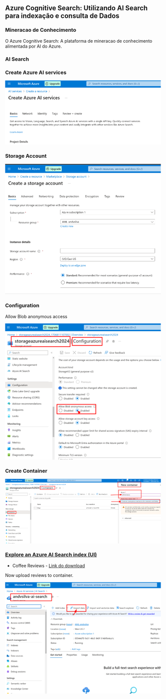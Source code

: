 ## Azure Cognitive Search: Utilizando AI Search para indexação e consulta de Dados


### Mineracao de Conhecimento

O Azure Cognitive Search: A plataforma de mineracao de conhecimento
alimentada por AI do Azure.

### AI Search

[](./images/create_azure_ai_services.png)

### Create Azure AI services

![](./images/create_azure_ai_services.png)

### Storage Account

![](./images/create_storage_account.png)

### Configuration

Allow Blob anonymous access

![](./images/storage_account_config.png)

### Create Container

![](./images/storage_account_create_container.png)

### [Explore an Azure AI Search index (UI)](https://microsoftlearning.github.io/mslearn-ai-fundamentals/Instructions/Labs/11-ai-search.html)

- Coffee Reviews - [Link do download](https://aka.ms/mslearn-coffee-reviews)

Now upload reviews to container.

![](./images/ai_search_import_data.png)

